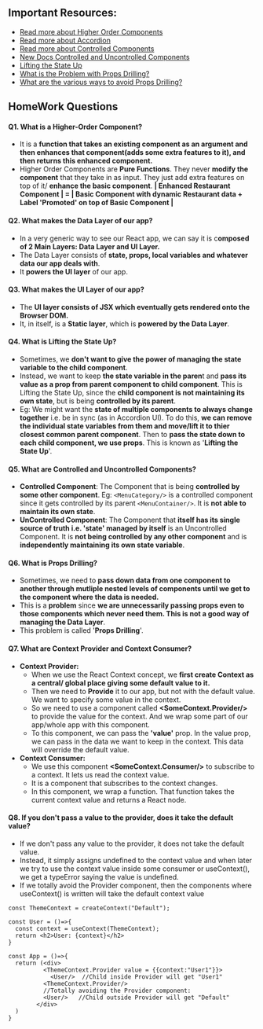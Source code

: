 ## Important Resources:
- [Read more about Higher Order Components](https://legacy.reactjs.org/docs/higher-order-components.html)
- [Read more about Accordion](https://getbootstrap.com/docs/5.0/components/accordion/)
- [Read more about Controlled Components](https://legacy.reactjs.org/docs/forms.html#controlled-components)
- [New Docs Controlled and Uncontrolled Components](https://react.dev/learn/sharing-state-between-components#controlled-and-uncontrolled-components)
- [Lifting the State Up](https://react.dev/learn/sharing-state-between-components#lifting-state-up-by-example)
- [What is the Problem with Props Drilling?](https://react.dev/learn/passing-data-deeply-with-context#the-problem-with-passing-props)
- [What are the various ways to avoid Props Drilling?](https://blog.logrocket.com/solving-prop-drilling-react-apps/)

## HomeWork Questions

#### Q1. What is a Higher-Order Component?
  - It is a **function that takes an existing component as an argument and then enhances that component(adds some extra features to it), and then returns this enhanced component.**
  - Higher Order Components are **Pure Functions**. They never **modify the component** that they take in as input. They just add extra features on top of it/ **enhance the basic component**.
  **| Enhanced Restaurant Component | = | Basic Component with dynamic Restaurant data + Label 'Promoted' on top of Basic Component |** 

#### Q2. What makes the Data Layer of our app?
  - In a very generic way to see our React app, we can say it is c**omposed of 2 Main Layers: Data Layer and UI Layer.**
  - The Data Layer consists of **state, props, local variables and whatever data our app deals with**.
  - It **powers the UI layer** of our app.
    
#### Q3. What makes the UI Layer of our app?
  - The **UI layer consists of JSX which eventually gets rendered onto the Browser DOM.**
  - It, in itself, is a **Static layer**, which is **powered by the Data Layer**.
    
#### Q4. What is Lifting the State Up?
  - Sometimes, we **don't want to give the power of managing the state variable to the child component**. 
  - Instead, we want to keep **the state variable in the paren**t and **pass its value as a prop from parent component to child component**. This is Lifting the State Up, since the **child component is not maintaining its own state**, but is being **controlled by its parent**.
  - Eg: We might want the **state of multiple components to always change together** i.e. be in sync (as in Accordion UI). To do this, **we can remove the individual state variables from them and move/lift it to thier closest common parent component**. Then to **pass the state down to each child component, we use props**. This is known as '**Lifting the State Up**'.

#### Q5. What are Controlled and Uncontrolled Components?
  - **Controlled Component**: The Component that is being **controlled by some other component**. Eg: `<MenuCategory/>` is a controlled component since it gets controlled by its parent `<MenuContainer/>`. It is **not able to maintain its own state**.
  - **UnControlled Component**: The Component that **itself has its single source of truth i.e. 'state' managed by itself** is an Uncontrolled Component. It is **not being controlled by any other component** and is **independently maintaining its own state variable**.

#### Q6. What is Props Drilling?
  - Sometimes, we need to **pass down data from one component to another through mutliple nested levels of components until we get to the component where the data is needed.**
  - This is a **problem** since **we are unnecessarily passing props even to those components which never need them. This is not a good way of managing the Data Layer**.
  - This problem is called '**Props Drilling**'.

#### Q7. What are Context Provider and Context Consumer?
  - **Context Provider:**
      - When we use the React Context concept, we **first create Context as a central/ global place giving some default value to it.**
      - Then we need to **Provide** it to our app, but not with the default value. We want to specify some value in the context.
      - So we need to use a component called **<SomeContext.Provider/>** to provide the value for the context. And we wrap some part of our app/whole app with this component.
      - To this component, we can pass the **'value'** prop. In the value prop, we can pass in the data we want to keep in the context. This data will override the default value.
  - **Context Consumer:**
      - We use this component **<SomeContext.Consumer/>** to subscribe to a context. It lets us read the context value.
      - It is a component that subscribes to the context changes.
      - In this component, we wrap a function. That function takes the current context value and returns a React node.

#### Q8. If you don't pass a value to the provider, does it take the default value?
  - If we don't pass any value to the provider, it does not take the default value.
  - Instead, it simply assigns undefined to the context value and when later we try to use the context value inside some consumer or useContext(), we get a typeError saying the value is undefined.
  - If we totally avoid the Provider component, then the components where useContext() is written will take the default context value
```
const ThemeContext = createContext("Default");
```
```
const User = ()=>{
  const context = useContext(ThemeContext);
  return <h2>User: {context}</h2>
}
```
```
const App = ()=>{
  return (<div>
          <ThemeContext.Provider value = {{context:"User1"}}>
            <User/>  //Child inside Provider will get "User1" 
          <ThemeContext.Provider/>
          //Totally avoiding the Provider component:
          <User/>   //Child outside Provider will get "Default"
        </div>
  )
}
```
